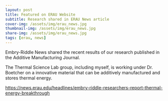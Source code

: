```yaml
---
layout: post
title: Featured on ERAU Website
subtitle: Research shared in ERAU News article
cover-img: /assets/img/erau_news.jpg
thumbnail-img: /assets/img/erau_news.jpg
share-img: /assets/img/erau_news.jpg
tags: [erau, news]
---
```


Embry-Riddle News shared the recent results of our research published in the Additive Manufacturing Journal. 

The Thermal Science Lab group, including myself, is working under Dr. Boetcher on a innovative material that can be additively manufactured and stores thermal energy. 

https://news.erau.edu/headlines/embry-riddle-researchers-report-thermal-energy-breakthrough


